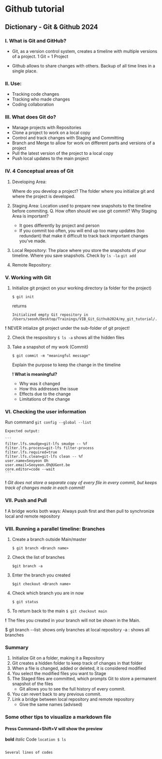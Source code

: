 # Github tutorial 
## Dictionary - Git & Github 2024

### I. What is Git and GitHub?

- Git, as a version control system, creates a timeline with multiple versions of a project. 1 Git = 1 Project

- Github allows to share changes with others. Backup of all time lines in a single place. 

### II. Use:
- Tracking code changes
- Tracking who made changes
- Coding collaboration

### III. What does Git do?

- Manage projects with Repositories
- Clone a project to work on a local copy
- Control and track changes with Staging and Committing
- Branch and Merge to allow for work on different parts and versions of a project
- Pull the latest version of the project to a local copy
- Push local updates to the main project

### IV. 4 Conceptual areas of Git

1. Developing Area:

    Where do you develop a project? The folder where you initialize git and where the project is developed.

2. Staging Area:
    Location used to prepare new snapshots to the timeline before commiting. 
    Q. How often should we use git commit? Why Staging Area is important?
    -   It goes differently by project and person
    -   If you commit too often, you will end up too many updates (too redundant) that make it difficult to track back important changes you've made.

3. Local Repository:
    The place where you store the snapshots of your timeline. 
    Where you save snapshots. Check by `ls -la`
    `git add` 

4. Remote Repository:






### V. Working with Git

1. Initialize git project on your working directory (a folder for the project)

    `$ git init`
    
    returns
    
     ```
     Initialized empty Git repository in /Users/seooh/Desktop/Trainings/VIB_Git_Github2024/my_git_tutorial/.git/
     ```


**!** NEVER intialize git project under the sub-folder of git project!

2. Check the respository 
`$ ls -a` shows all the hidden files

    

3. Take a snapshot of my work (Commit)

    `$ git commit -m "meaningful message"`

    Explain the purpose to keep the change in the timeline
    
    **! What is meaningful?**
    - Why was it changed
    - How this addresses the issue
    - Effects due to the change
    - Limitations of the change


### VI. Checking the user information

Run command `git config --global --list`

    Expected output:

    ```
    filter.lfs.smudge=git-lfs smudge -- %f
    filter.lfs.process=git-lfs filter-process
    filter.lfs.required=true
    filter.lfs.clean=git-lfs clean -- %f
    user.name=Seoyeon Oh
    user.email=Seoyeon.Oh@UGent.be
    core.editor=code --wait
    ```

**!** *Git does not store a separate copy of every file in every commit, but keeps track of changes made in each commit!*


### VII. Push and Pull
**!** A bridge works both ways: Always push first and then pull to synchronize local and remote repository

### VIII. Running a parallel timeline: Branches
1. Create a branch outside Main/master

    `$ git branch <Branch name>` 

2. Check the list of branches

    `$git branch -a`

3. Enter the branch you created 

    `$git checkout <Branch name>`

4. Check which branch you are in now 

    `$ git status`

5. To return back to the main 
    `$ git checkout main`

**!** The files you created in your branch will not be shown in the Main.


$ git branch
--list: shows only branches at local repository
-a : shows all branches


### Summary
1. Initialize Git on a folder, making it a Repository
2. Git creates a hidden folder to keep track of changes in that folder
3. When a file is changed, added or deleted, it is considered modified
4. You select the modified files you want to Stage
5. The Staged files are committed, which prompts Git to store a permanent snapshot of the files
    - Git allows you to see the full history of every commit.
7. You can revert back to any previous commit.
8. Link a bridge between local repository and remote repository
    - Give the same names (advised)



### Some other tips to visualize a markdown file
#### Press Command+Shift+V will show the preview
**bold**
*italic*
Code `location $ ls`
```

Several lines of codes

```



